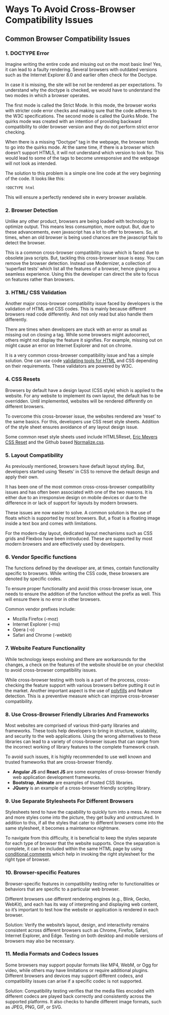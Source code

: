 # Ways To Avoid Cross-Browser Compatibility Issues

## Common Browser Compatibility Issues

### 1. DOCTYPE Error

Imagine writing the entire code and missing out on the most basic line! Yes, it can lead to a faulty rendering. Several browsers with outdated versions such as the Internet Explorer 8.0 and earlier often check for the Doctype.

In case it is missing, the site will be not be rendered as per expectations. To understand why the doctype is checked, we would have to understand the two modes in which a browser operates.

The first mode is called the Strict Mode. In this mode, the browser works with stricter code error checks and making sure that the code adheres to the W3C specifications. The second mode is called the Quirks Mode. The quirks mode was created with an intention of providing backward compatibility to older browser version and they do not perform strict error checking.

When there is a missing “Doctype” tag in the webpage, the browser tends to go into the quirks mode. At the same time, if there is a browser which doesn’t support HTML5, it will not understand which version to look for. This would lead to some of the tags to become unresponsive and the webpage will not look as intended.

The solution to this problem is a simple one line code at the very beginning of the code. It looks like this:

`!DOCTYPE html`

This will ensure a perfectly rendered site in every browser available.

### 2. Browser Detection

Unlike any other product, browsers are being loaded with technology to optimize output. This means less consumption, more output. But, due to these advancements, even javascript has a lot to offer to browsers. So, at times, when an old browser is being used chances are the javascript fails to detect the browser.

This is a common cross-browser compatibility issue which is faced due to obsolete java scripts. But, tackling this cross-browser issue is easy. You can remove the browser detection. Instead use Modernizer, a collection of ‘superfast tests’ which list all the features of a browser, hence giving you a seamless experience. Using this the developer can direct the site to focus on features rather than browsers.

### 3. HTML/ CSS Validation

Another major cross-browser compatibility issue faced by developers is the validation of HTML and CSS codes. This is mainly because different browsers read code differently. And not only read but also handle them differently.

There are times when developers are stuck with an error as small as missing out on closing a tag. While some browsers might autocorrect, others might not display the feature it signifies. For example, missing out on might cause an error on Internet Explorer and not on chrome.

It is a very common cross-browser compatibility issue and has a simple solution. One can use code [validating tools for HTML](https://validator.w3.org/) and CSS depending on their requirements. These validators are powered by W3C.

### 4. CSS Resets

Browsers by default have a design layout (CSS style) which is applied to the website. For any website to implement its own layout, the default has to be overridden. Until implemented, websites will be rendered differently on different browsers.

To overcome this cross-browser issue, the websites rendered are ‘reset’ to the same basics. For this, developers use CSS reset style sheets. Addition of the style sheet ensures avoidance of any layout design issue.

Some common reset style sheets used include HTML5Reset, [Eric Meyers CSS Reset](https://meyerweb.com/eric/tools/css/reset/) and the Github based [Normalize.css](https://github.com/necolas/normalize.css/blob/master/normalize.css).

### 5. Layout Compatibility

As previously mentioned, browsers have default layout styling. But, developers started using ‘Resets’ in CSS to remove the default design and apply their own.

It has been one of the most common cross-cross-browser compatibility issues and has often been associated with one of the two reasons. It is either due to an irresponsive design on mobile devices or due to the difference in or lack of support for layouts by modern browsers.

These issues are now easier to solve. A common solution is the use of floats which is supported by most browsers. But, a float is a floating image inside a text box and comes with limitations.

For the modern-day layout, dedicated layout mechanisms such as CSS grids and Flexbox have been introduced. These are supported by most modern browsers and are effectively used by developers.

### 6. Vendor Specific functions

The functions defined by the developer are, at times, contain functionality specific to browsers. While writing the CSS code, these browsers are denoted by specific codes.

To ensure proper functionality and avoid this cross-browser issue, one needs to ensure the addition of the function without the prefix as well. This will ensure there is no error in other browsers.

Common vendor prefixes include:

- Mozilla Firefox (-moz)
- Internet Explorer (-ms)
- Opera (-o)
- Safari and Chrome (-webkit)

### 7. Website Feature Functionality

While technology keeps evolving and there are workarounds for the changes, a check on the features of the website should be on your checklist to avoid cross-browser compatibility issues.

While cross-browser testing with tools is a part of the process, cross-checking the feature support with various browsers before putting it out in the market. Another important aspect is the use of [polyfills](https://philipwalton.github.io/polyfill/) and feature detection. This is a preventive measure which can improve cross-browser compatibility.

### 8. Use Cross-Browser Friendly Libraries And Frameworks

Most websites are comprised of various third-party libraries and frameworks. These tools help developers to bring in structure, scalability, and security to the web applications. Using the wrong alternatives to these libraries can lead to a variety of cross-browser issues that can range from the incorrect working of library features to the complete framework crash.

To avoid such issues, it is highly recommended to use well known and trusted frameworks that are cross-browser friendly.

- **Angular JS** and **React JS** are some examples of cross-browser friendly web application development frameworks.
- **Bootstrap**, **Animate** are examples of trusted CSS libraries.
- **JQuery** is an example of a cross-browser friendly scripting library.

### 9. Use Separate Stylesheets For Different Browsers

Stylesheets tend to have the capability to quickly turn into a mess. As more and more styles come into the picture, they get bulky and unstructured. In addition to this, if all the styles that cater to different browsers come into the same stylesheet, it becomes a maintenance nightmare.

To navigate from this difficulty, it is beneficial to keep the styles separate for each type of browser that the website supports. Once the separation is complete, it can be included within the same HTML page by using [conditional comments](https://www.quirksmode.org/css/condcom.html) which help in invoking the right stylesheet for the right type of browser.

### 10. Browser-specific Features

Browser-specific features in compatibility testing refer to functionalities or behaviors that are specific to a particular web browser.

Different browsers use different rendering engines (e.g., Blink, Gecko, WebKit), and each has its way of interpreting and displaying web content, so it’s important to test how the website or application is rendered in each browser.

Solution: Verify the website’s layout, design, and interactivity remains consistent across different browsers such as Chrome, Firefox, Safari, Internet Explorer, and Edge. Testing on both desktop and mobile versions of browsers may also be necessary.

### 11. Media Formats and Codecs Issues

Some browsers may support popular formats like MP4, WebM, or Ogg for video, while others may have limitations or require additional plugins. Different browsers and devices may support different codecs, and compatibility issues can arise if a specific codec is not supported.

Solution: Compatibility testing verifies that the media files encoded with different codecs are played back correctly and consistently across the supported platforms. It also checks to handle different image formats, such as JPEG, PNG, GIF, or SVG.
